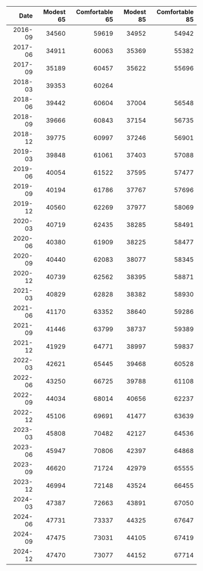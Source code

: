 | Date    | Modest 65 | Comfortable 65 | Modest 85 | Comfortable 85 |
|--------:|----------:|---------------:|----------:|---------------:|
| 2016-09 | 34560     | 59619          | 34952     | 54942          |
| 2017-06 | 34911     | 60063          | 35369     | 55382          |
| 2017-09 | 35189     | 60457          | 35622     | 55696          |
| 2018-03 | 39353     | 60264          |           |                |
| 2018-06 | 39442     | 60604          | 37004     | 56548          |
| 2018-09 | 39666     | 60843          | 37154     | 56735          |
| 2018-12 | 39775     | 60997          | 37246     | 56901          |
| 2019-03 | 39848     | 61061          | 37403     | 57088          |
| 2019-06 | 40054     | 61522          | 37595     | 57477          |
| 2019-09 | 40194     | 61786          | 37767     | 57696          |
| 2019-12 | 40560     | 62269          | 37977     | 58069          |
| 2020-03 | 40719     | 62435          | 38285     | 58491          |
| 2020-06 | 40380     | 61909          | 38225     | 58477          |
| 2020-09 | 40440     | 62083          | 38077     | 58345          |
| 2020-12 | 40739     | 62562          | 38395     | 58871          |
| 2021-03 | 40829     | 62828          | 38382     | 58930          |
| 2021-06 | 41170     | 63352          | 38640     | 59286          |
| 2021-09 | 41446     | 63799          | 38737     | 59389          |
| 2021-12 | 41929     | 64771          | 38997     | 59837          |
| 2022-03 | 42621     | 65445          | 39468     | 60528          |
| 2022-06 | 43250     | 66725          | 39788     | 61108          |
| 2022-09 | 44034     | 68014          | 40656     | 62237          |
| 2022-12 | 45106     | 69691          | 41477     | 63639          |
| 2023-03 | 45808     | 70482          | 42127     | 64536          |
| 2023-06 | 45947     | 70806          | 42397     | 64868          |
| 2023-09 | 46620     | 71724          | 42979     | 65555          |
| 2023-12 | 46994     | 72148          | 43524     | 66455          |
| 2024-03 | 47387     | 72663          | 43891     | 67050          |
| 2024-06 | 47731     | 73337          | 44325     | 67647          |
| 2024-09 | 47475     | 73031          | 44105     | 67419          |
| 2024-12 | 47470     | 73077          | 44152     | 67714          |